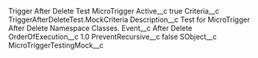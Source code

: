 <?xml version="1.0" encoding="UTF-8"?>
<CustomMetadata xmlns="http://soap.sforce.com/2006/04/metadata" xmlns:xsi="http://www.w3.org/2001/XMLSchema-instance" xmlns:xsd="http://www.w3.org/2001/XMLSchema">
    <label>Trigger After Delete Test MicroTrigger</label>
    <values>
        <field>Active__c</field>
        <value xsi:type="xsd:boolean">true</value>
    </values>
    <values>
        <field>Criteria__c</field>
        <value xsi:type="xsd:string">TriggerAfterDeleteTest.MockCriteria</value>
    </values>
    <values>
        <field>Description__c</field>
        <value xsi:type="xsd:string">Test for MicroTrigger After Delete Namespace Classes.</value>
    </values>
    <values>
        <field>Event__c</field>
        <value xsi:type="xsd:string">After Delete</value>
    </values>
    <values>
        <field>OrderOfExecution__c</field>
        <value xsi:type="xsd:double">1.0</value>
    </values>
    <values>
        <field>PreventRecursive__c</field>
        <value xsi:type="xsd:boolean">false</value>
    </values>
    <values>
        <field>SObject__c</field>
        <value xsi:type="xsd:string">MicroTriggerTestingMock__c</value>
    </values>
</CustomMetadata>
